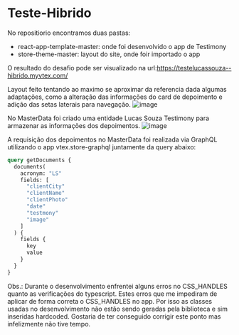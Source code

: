 # Teste-Hibrido

No repositiorio encontramos duas pastas:
- react-app-template-master: onde foi desenvolvido o app de Testimony
- store-theme-master: layout do site, onde foir importado o app

O resultado do desafio pode ser visualizado na url:https://testelucassouza--hibrido.myvtex.com/

Layout feito tentando ao maximo se aproximar da referencia dada algumas adaptações, como a alteração das informações do card de depoimento e adição das setas laterais para navegação.
![image](https://user-images.githubusercontent.com/24292951/220543152-489ded5e-b4ee-42b6-8a97-c8328464e424.png)

No MasterData foi criado uma entidade Lucas Souza Testimony para armazenar as informações dos depoimentos.
![image](https://user-images.githubusercontent.com/24292951/220543666-d15aa92b-0a47-4a7b-8d0d-595916d255a9.png)

A requisição dos depoimentos no MasterData foi realizada via GraphQL utilizando o app vtex.store-graphql juntamente da query abaixo:
```graphql
query getDocuments {
  documents(
    acronym: "LS"
    fields: [
      "clientCity"
      "clientName"
      "clientPhoto"
      "date"
      "testmony"
      "image"
    ]
  ) {
    fields {
      key
      value
    }
  }
}
```


Obs.: Durante o desenvolvimento enfrentei alguns erros no CSS_HANDLES quanto as verificações do typescript. Estes erros que me impediram de aplicar de forma correta o CSS_HANDLES no app. 
Por isso as classes usadas no desenvolvimento não estão sendo geradas pela biblioteca e sim inseridas hardcoded.
Gostaria de ter conseguido corrigir este ponto mas infelizmente não tive tempo.

